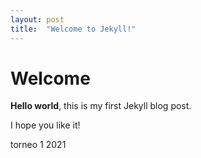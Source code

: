 ```yaml
---
layout: post
title:  "Welcome to Jekyll!"
---
```


# Welcome

**Hello world**, this is my first Jekyll blog post.

I hope you like it!

torneo 1 2021

